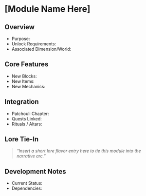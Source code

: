 # [Module Name Here]

## Overview
- Purpose:
- Unlock Requirements:
- Associated Dimension/World:

## Core Features
- New Blocks:
- New Items:
- New Mechanics:

## Integration
- Patchouli Chapter:
- Quests Linked:
- Rituals / Altars:

## Lore Tie-In
> _“Insert a short lore flavor entry here to tie this module into the narrative arc.”_

## Development Notes
- Current Status:
- Dependencies: